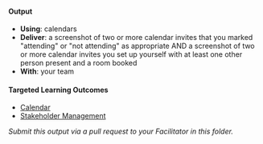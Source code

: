 #### Output
- **Using**: calendars
- **Deliver**: a screenshot of two or more calendar invites that you marked "attending" or "not attending" as appropriate AND a screenshot of two or more calendar invites you set up yourself with at least one other person present and a room booked
- **With**: your team

#### Targeted Learning Outcomes
- [Calendar](https://github.com/andela/learningmap/tree/master/Phase-C/Entry-level%20Developer/Curriculum/45%20-%20Calendar)
- [Stakeholder Management](https://github.com/andela/learningmap/tree/master/Phase-C/Entry-level%20Developer/Curriculum/18%20-%20Stakeholder%20Management)

*Submit this output via a pull request to your Facilitator in this folder.*